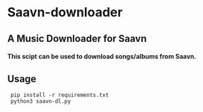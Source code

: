 # Saavn-downloader

## A Music Downloader for Saavn
####   This scipt can be used to download songs/albums from Saavn.<br>
## Usage
 
     pip install -r requirements.txt
     python3 saavn-dl.py
